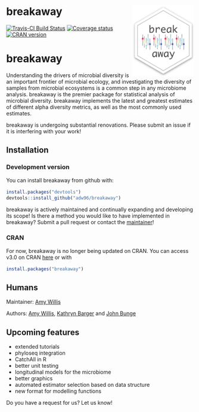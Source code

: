 
<!-- README.md is generated from README.Rmd. Please edit that file -->
breakaway <img src="docs/breakaway-logo.png" align="right" width="165px"/>
==========================================================================

[![Travis-CI Build Status](https://travis-ci.org/adw96/breakaway.svg?branch=master)](https://travis-ci.org/adw96/breakaway) [![Coverage status](https://codecov.io/gh/adw96/breakaway/branch/master/graph/badge.svg)](https://codecov.io/github/adw96/breakaway?branch=master) [![CRAN version](http://www.r-pkg.org/badges/version/breakaway)](https://cran.r-project.org/package=breakaway)

breakaway
=========

Understanding the drivers of microbial diversity is an important frontier of microbial ecology, and investigating the diversity of samples from microbial ecosystems is a common step in any microbiome analysis. breakaway is the premier package for statistical analysis of microbial diversity. breakaway implements the latest and greatest estimates of different alpha diversity metrics, as well as the most commonly used estimates.

breakaway is undergoing substantial renovations. Please submit an issue if it is interfering with your work!

Installation
------------

### Development version

You can install breakaway from github with:

``` r
install.packages("devtools")
devtools::install_github("adw96/breakaway")
```

breakaway is actively maintained and continually expanding and developing its scope! Is there a method you would like to have implemented in breakaway? Submit a pull request or contact the [maintainer](http://faculty.washington.edu/adwillis/)!

### CRAN

For now, breakaway is no longer being updated on CRAN. You can access v3.0 on CRAN [here](https://cran.r-project.org/web/packages/breakaway/index.html) or with

``` r
install.packages("breakaway")
```

Humans
------

Maintainer: [Amy Willis](http://faculty.washington.edu/adwillis/)

Authors: [Amy Willis](http://faculty.washington.edu/adwillis/), [Kathryn Barger](http://hnrca.tufts.edu/kathryn-barger-ph-d/) and [John Bunge](https://stat.cornell.edu/people/faculty/john-bunge)

Upcoming features
-----------------

-   extended tutorials
-   phyloseq integration
-   CatchAll in R
-   better unit testing
-   longitudinal models for the microbiome
-   better graphics
-   automated estimator selection based on data structure
-   new format for modelling functions

Do you have a request for us? Let us know!
